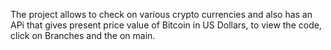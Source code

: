 The project allows to check on various crypto currencies and also has an APi that gives present price value of Bitcoin in US Dollars,
to view the code, click on Branches and the on main.

